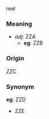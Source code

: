 reel
### Meaning
+ _adj_: ZZA
    + __eg__: ZZB

### Origin

ZZC

### Synonym

__eg__: ZZD

+ ZZE


